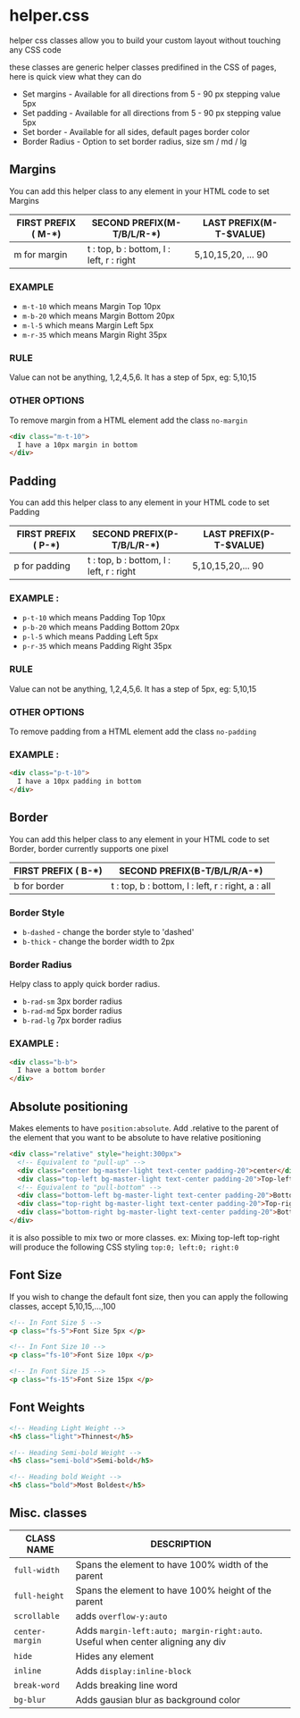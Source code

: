 helper.css
==========

helper css classes allow you to build your custom layout without touching any CSS code

these classes are generic helper classes predifined in the CSS of pages, here is quick view what they can do
  - Set margins - Available for all directions from 5 - 90 px stepping value 5px
  - Set padding - Available for all directions from 5 - 90 px stepping value 5px
  - Set border - Available for all sides, default pages border color
  - Border Radius - Option to set border radius, size sm / md / lg

## Margins

You can add this helper class to any element in your HTML code to set Margins

FIRST PREFIX ( M-*) | SECOND PREFIX(M-T/B/L/R-*) | LAST PREFIX(M-T-$VALUE)
|-------------------|-----------------------------|--------------------------|
m for margin |	t : top, b : bottom, l : left, r : right |	5,10,15,20, ... 90

### EXAMPLE
  - `m-t-10` which means Margin Top 10px
  - `m-b-20` which means Margin Bottom 20px
  - `m-l-5` which means Margin Left 5px
  - `m-r-35` which means Margin Right 35px

### RULE

Value can not be anything, 1,2,4,5,6. It has a step of 5px, eg: 5,10,15

### OTHER OPTIONS
To remove margin from a HTML element add the class `no-margin`

`````html
<div class="m-t-10">
  I have a 10px margin in bottom
</div>
`````

## Padding

You can add this helper class to any element in your HTML code to set Padding

FIRST PREFIX ( P-*) | SECOND PREFIX(P-T/B/L/R-*) |	LAST PREFIX(P-T-$VALUE)
|-------------------|-----------------------------|--------------------------|
p for padding |	t : top, b : bottom, l : left, r : right |	5,10,15,20,... 90

### EXAMPLE :

  - `p-t-10` which means Padding Top 10px
  - `p-b-20` which means Padding Bottom 20px
  - `p-l-5` which means Padding Left 5px
  - `p-r-35` which means Padding Right 35px

### RULE
Value can not be anything, 1,2,4,5,6. It has a step of 5px, eg: 5,10,15

### OTHER OPTIONS
To remove padding from a HTML element add the class `no-padding`

### EXAMPLE :

`````html
<div class="p-t-10">
  I have a 10px padding in bottom
</div>
`````

## Border

You can add this helper class to any element in your HTML code to set Border, border currently supports one pixel

FIRST PREFIX ( B-*)	| SECOND PREFIX(B-T/B/L/R/A-*)
|-------------------|-----------------------------|
b for border | t : top, b : bottom, l : left, r : right, a : all

### Border Style
  - `b-dashed` - change the border style to 'dashed'
  - `b-thick` - change the border width to 2px

### Border Radius

Helpy class to apply quick border radius.
  - `b-rad-sm` 3px border radius
  - `b-rad-md` 5px border radius
  - `b-rad-lg` 7px border radius

### EXAMPLE :

`````html
<div class="b-b">
  I have a bottom border
</div>
`````

## Absolute positioning

Makes elements to have `position:absolute`. Add .relative to the parent of the element
that you want to be absolute to have relative positioning

````html
<div class="relative" style="height:300px">
  <!-- Equivalent to "pull-up" -->
  <div class="center bg-master-light text-center padding-20">center</div>
  <div class="top-left bg-master-light text-center padding-20">Top-left</div>
  <!-- Equivalent to "pull-bottom" -->
  <div class="bottom-left bg-master-light text-center padding-20">Bottom-left</div>
  <div class="top-right bg-master-light text-center padding-20">Top-right</div>
  <div class="bottom-right bg-master-light text-center padding-20">Bottom-right</div>
</div>
````

it is also possible to mix two or more classes. ex: Mixing top-left top-right will produce the following CSS styling
`top:0; left:0; right:0`

## Font Size

If you wish to change the default font size, then you can apply the following classes,
accept 5,10,15,...,100

`````html
<!-- In Font Size 5 -->
<p class="fs-5">Font Size 5px </p>

<!-- In Font Size 10 -->
<p class="fs-10">Font Size 10px </p>

<!-- In Font Size 15 -->
<p class="fs-15">Font Size 15px </p>
`````

## Font Weights

````html
<!-- Heading Light Weight -->
<h5 class="light">Thinnest</h5>

<!-- Heading Semi-bold Weight -->
<h5 class="semi-bold">Semi-bold</h5>

<!-- Heading bold Weight -->
<h5 class="bold">Most Boldest</h5>
````

## Misc. classes

CLASS NAME | DESCRIPTION
|----------|------------|
`full-width` | Spans the element to have 100% width of the parent
`full-height` | Spans the element to have 100% height of the parent
`scrollable` | adds `overflow-y:auto`
`center-margin` | Adds `margin-left:auto; margin-right:auto`. Useful when center aligning any div
`hide` | Hides any element
`inline` | Adds `display:inline-block`
`break-word`| Adds breaking line word
`bg-blur`| Adds gausian blur as background color
